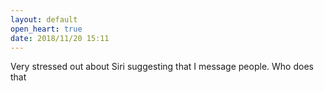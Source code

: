```yaml
---
layout: default
open_heart: true
date: 2018/11/20 15:11
---
```


Very stressed out about Siri suggesting that I message people. Who does that
